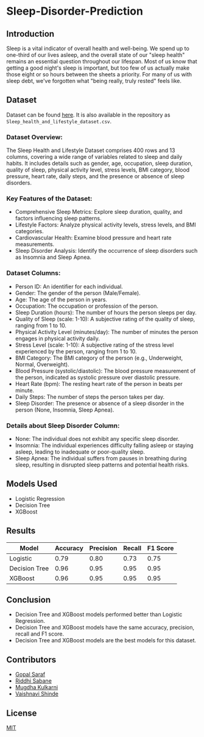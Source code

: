 # Sleep-Disorder-Prediction

## Introduction

Sleep is a vital indicator of overall health and well-being. We spend up to one-third of our lives asleep, and the overall state of our "sleep health" remains an essential question throughout our lifespan. Most of us know that getting a good night's sleep is important, but too few of us actually make those eight or so hours between the sheets a priority. For many of us with sleep debt, we've forgotten what "being really, truly rested" feels like.

## Dataset

Dataset can be found [here](https://github.com/GopalSaraf/Sleep-Disorder-Prediction/releases/download/Dataset/Sleep_health_and_lifestyle_dataset.csv). It is also available in the repository as `Sleep_health_and_lifestyle_dataset.csv`.

### Dataset Overview:

The Sleep Health and Lifestyle Dataset comprises 400 rows and 13 columns, covering a wide range of variables related to sleep and daily habits. It includes details such as gender, age, occupation, sleep duration, quality of sleep, physical activity level, stress levels, BMI category, blood pressure, heart rate, daily steps, and the presence or absence of sleep disorders.

### Key Features of the Dataset:

- Comprehensive Sleep Metrics: Explore sleep duration, quality, and factors influencing sleep patterns.
- Lifestyle Factors: Analyze physical activity levels, stress levels, and BMI categories.
- Cardiovascular Health: Examine blood pressure and heart rate measurements.
- Sleep Disorder Analysis: Identify the occurrence of sleep disorders such as Insomnia and Sleep Apnea.

### Dataset Columns:

- Person ID: An identifier for each individual.
- Gender: The gender of the person (Male/Female).
- Age: The age of the person in years.
- Occupation: The occupation or profession of the person.
- Sleep Duration (hours): The number of hours the person sleeps per day.
- Quality of Sleep (scale: 1-10): A subjective rating of the quality of sleep, ranging from 1 to 10.
- Physical Activity Level (minutes/day): The number of minutes the person engages in physical activity daily.
- Stress Level (scale: 1-10): A subjective rating of the stress level experienced by the person, ranging from 1 to 10.
- BMI Category: The BMI category of the person (e.g., Underweight, Normal, Overweight).
- Blood Pressure (systolic/diastolic): The blood pressure measurement of the person, indicated as systolic pressure over diastolic pressure.
- Heart Rate (bpm): The resting heart rate of the person in beats per minute.
- Daily Steps: The number of steps the person takes per day.
- Sleep Disorder: The presence or absence of a sleep disorder in the person (None, Insomnia, Sleep Apnea).

### Details about Sleep Disorder Column:

- None: The individual does not exhibit any specific sleep disorder.
- Insomnia: The individual experiences difficulty falling asleep or staying asleep, leading to inadequate or poor-quality sleep.
- Sleep Apnea: The individual suffers from pauses in breathing during sleep, resulting in disrupted sleep patterns and potential health risks.

## Models Used

- Logistic Regression
- Decision Tree
- XGBoost

## Results

| Model         | Accuracy | Precision | Recall | F1 Score |
| ------------- | -------- | --------- | ------ | -------- |
| Logistic      | 0.79     | 0.80      | 0.73   | 0.75     |
| Decision Tree | 0.96     | 0.95      | 0.95   | 0.95     |
| XGBoost       | 0.96     | 0.95      | 0.95   | 0.95     |

## Conclusion

- Decision Tree and XGBoost models performed better than Logistic Regression.
- Decision Tree and XGBoost models have the same accuracy, precision, recall and F1 score.
- Decision Tree and XGBoost models are the best models for this dataset.

## Contributors

- [Gopal Saraf](https://github.com/GopalSaraf)
- [Riddhi Sabane](https://github.com/sabaneriddhi)
- [Mugdha Kulkarni](https://github.com/mugdha0611)
- [Vaishnavi Shinde]()

## License

[MIT](https://choosealicense.com/licenses/mit/)
